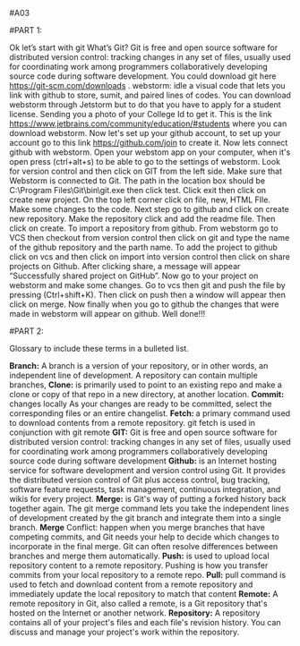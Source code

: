 
#A03

#PART 1:
 
Ok let’s start with git What’s Git? Git is free and open source software for distributed version control: tracking changes in any set of files, usually used for coordinating work among programmers collaboratively developing source code during software development. 
You could download git here https://git-scm.com/downloads . 
webstorm: idle a visual code that lets you link with github to store, sumit, and paired lines of codes.
 You can download webstorm through Jetstorm but to do that you have to apply for a student license. Sending you a photo of your College Id to get it. 
This is the link https://www.jetbrains.com/community/education/#students where you can download webstorm. 
Now let's set up your github account, to set up your account go to this link https://github.com/join to create it.
 Now lets connect github with webstorm. 
Open your webstom app on your computer, when it's open press (ctrl+alt+s) to be able to go to the settings of webstorm.
 Look for version control and then click on GIT from the left side. 
Make sure that Webstorm is connected to Git. 
The path in the location box should be C:\Program Files\Git\bin\git.exe then click test. 
Click exit then click on create new project. 
On the top left corner click on file, new, HTML FIle. 
Make some changes to the code. 
Next step go to github and click on create new repository. 
Make the repository click and add the readme file. Then click on create. To import a repository from github.
 From webstorm go to VCS then checkout from version control then click on git and type the name of the github repository  and the parth name. 
To add the project to github click on vcs and then click on import into version control then click on share projects on Github. 
After clicking share, a message will appear “Successfully shared project on GitHub”.
Now go to your project on webstorm and make some changes. 
Go to vcs then git and push the file by pressing (Ctrl+shift+K). 
Then click on push then a window will appear then click on merge.
 Now finally when you go to github the changes that were made in webstorm will appear on github. Well done!!!


#PART 2:

Glossary to include these terms in a bulleted list.

<b>Branch:</b> A branch is a version of your repository, or in other words, an independent line of development. A repository can contain multiple branches,
<b>Clone:</b> is primarily used to point to an existing repo and make a clone or copy of that repo in a new directory, at another location. 
<b>Commit:</b> changes locally﻿ As your changes are ready to be committed, select the corresponding files or an entire changelist.
<b>Fetch: </b>a primary command used to download contents from a remote repository. git fetch is used in conjunction with git remote
<b>GIT:</b>  Git is free and open source software for distributed version control: tracking changes in any set of files, usually used for coordinating work among programmers collaboratively developing source code during software development
<b>Github:</b> is an Internet hosting service for software development and version control using Git. It provides the distributed version control of Git plus access control, bug tracking, software feature requests, task management, continuous integration, and wikis for every project.
<b>Merge:</b> is Git's way of putting a forked history back together again. The git merge command lets you take the independent lines of development created by the git branch and integrate them into a single branch.
<b>Merge</b> Conflict: happen when you merge branches that have competing commits, and Git needs your help to decide which changes to incorporate in the final merge. Git can often resolve differences between branches and merge them automatically.
<b>Push:</b> is used to upload local repository content to a remote repository. Pushing is how you transfer commits from your local repository to a remote repo.
<b>Pull:</b> pull command is used to fetch and download content from a remote repository and immediately update the local repository to match that content
<b>Remote:</b> A remote repository in Git, also called a remote, is a Git repository that's hosted on the Internet or another network.
<b>Repository:</b> A repository contains all of your project's files and each file's revision history. You can discuss and manage your project's work within the repository.

